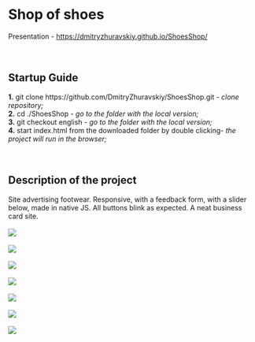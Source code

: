 <h1><b>Shop of shoes</b></h1>

Presentation - https://dmitryzhuravskiy.github.io/ShoesShop/ <br />
<br /><br />

<h2><b>Startup Guide</b></h2>
<b>1.</b> git clone https://github.com/DmitryZhuravskiy/ShoesShop.git <i> - clone repository;</i><br />
<b>2.</b> cd ./ShoesShop <i>- go to the folder with the local version;</i><br />
<b>3.</b> git checkout english <i>- go to the folder with the local version;</i><br />
<b>4.</b> start index.html from the downloaded folder by double clicking<i>- the project will run in the browser;</i><br />
<br /><br />
<h2><b>Description of the project</b></h2>

Site advertising footwear. Responsive, with a feedback form, with a slider below, made in native JS. All buttons blink as expected. A neat business card site.
<br /><br />
<img src="https://github.com/DmitryZhuravskiy/ShoesShop/raw/english/screenshots/shoes-shop--1.jpg "/>
<br /><br />
<img src="https://github.com/DmitryZhuravskiy/ShoesShop/raw/english/screenshots/shoes-shop--2.jpg "/>
<br /><br />
<img src="https://github.com/DmitryZhuravskiy/ShoesShop/raw/english/screenshots/shoes-shop--3.jpg "/>
<br /><br />
<img src="https://github.com/DmitryZhuravskiy/ShoesShop/raw/english/screenshots/shoes-shop--4.jpg "/>
<br /><br />
<img src="https://github.com/DmitryZhuravskiy/ShoesShop/raw/english/screenshots/shoes-shop--5.jpg "/>
<br /><br />
<img src="https://github.com/DmitryZhuravskiy/ShoesShop/raw/english/screenshots/shoes-shop--6.jpg "/>
<br /><br />
<img src="https://github.com/DmitryZhuravskiy/ShoesShop/raw/english/screenshots/shoes-shop--7.jpg "/>
<br /><br />


